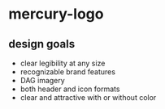 mercury-logo
============

## design goals

- clear legibility at any size
- recognizable brand features
- DAG imagery
- both header and icon formats
- clear and attractive with or without color
